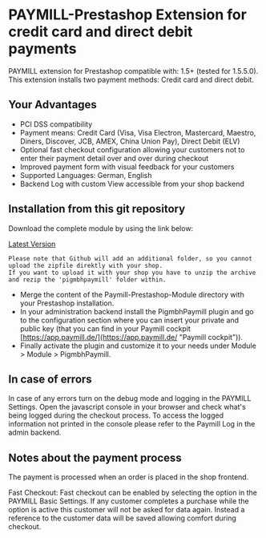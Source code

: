 PAYMILL-Prestashop Extension for credit card and direct debit payments
==================

PAYMILL extension for Prestashop compatible with: 1.5+ (tested for 1.5.5.0). This extension installs two payment methods: Credit card and direct debit.

## Your Advantages
* PCI DSS compatibility
* Payment means: Credit Card (Visa, Visa Electron, Mastercard, Maestro, Diners, Discover, JCB, AMEX, China Union Pay), Direct Debit (ELV)
* Optional fast checkout configuration allowing your customers not to enter their payment detail over and over during checkout
* Improved payment form with visual feedback for your customers
* Supported Languages: German, English
* Backend Log with custom View accessible from your shop backend

## Installation from this git repository

Download the complete module by using the link below:

[Latest Version](https://github.com/Paymill/Paymill-Magento/archive/master.zip)
```
Please note that Github will add an additional folder, so you cannot upload the zipfile direktly with your shop.
If you want to upload it with your shop you have to unzip the archive and rezip the 'pigmbhpaymill' folder within.
```
- Merge the content of the Paymill-Prestashop-Module directory with your Prestashop installation.
- In your administration backend install the PigmbhPaymill plugin and go to the configuration section where you can insert your private and public key (that you can find in your Paymill cockpit [https://app.paymill.de/](https://app.paymill.de/ "Paymill cockpit")).
- Finally activate the plugin and customize it to your needs under Module > Module > PigmbhPaymill.

## In case of errors

In case of any errors turn on the debug mode and logging in the PAYMILL Settings. Open the javascript console in your browser and check what's being logged during the checkout process. To access the logged information not printed in the console please refer to the Paymill Log in the admin backend.

## Notes about the payment process

The payment is processed when an order is placed in the shop frontend.

Fast Checkout: Fast checkout can be enabled by selecting the option in the PAYMILL Basic Settings. If any customer completes a purchase while the option is active this customer will not be asked for data again. Instead a reference to the customer data will be saved allowing comfort during checkout.